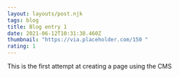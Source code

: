 ```yaml
---
layout: layouts/post.njk
tags: blog
title: Blog entry 1
date: 2021-06-12T10:31:38.460Z
thumbnail: "https://via.placeholder.com/150 "
rating: 1
---
```

This is the first attempt at creating a page using the CMS